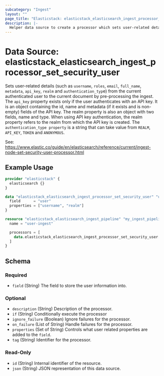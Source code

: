 ```yaml
---
subcategory: "Ingest"
layout: ""
page_title: "Elasticstack: elasticstack_elasticsearch_ingest_processor_set_security_user Data Source"
description: |-
  Helper data source to create a processor which sets user-related details from the current authenticated user to the current document by pre-processing the ingest. 
---
```


# Data Source: elasticstack_elasticsearch_ingest_processor_set_security_user

Sets user-related details (such as `username`, `roles`, `email`, `full_name`, `metadata`, `api_key`, `realm` and `authentication_typ`e) from the current authenticated user to the current document by pre-processing the ingest. The `api_key` property exists only if the user authenticates with an API key. It is an object containing the id, name and metadata (if it exists and is non-empty) fields of the API key. The realm property is also an object with two fields, name and type. When using API key authentication, the realm property refers to the realm from which the API key is created. The `authentication_type property` is a string that can take value from `REALM`, `API_KEY`, `TOKEN` and `ANONYMOUS`.

See: https://www.elastic.co/guide/en/elasticsearch/reference/current/ingest-node-set-security-user-processor.html


## Example Usage

```terraform
provider "elasticstack" {
  elasticsearch {}
}

data "elasticstack_elasticsearch_ingest_processor_set_security_user" "user" {
  field      = "user"
  properties = ["username", "realm"]
}

resource "elasticstack_elasticsearch_ingest_pipeline" "my_ingest_pipeline" {
  name = "user-ingest"

  processors = [
    data.elasticstack_elasticsearch_ingest_processor_set_security_user.user.json
  ]
}
```

<!-- schema generated by tfplugindocs -->
## Schema

### Required

- `field` (String) The field to store the user information into.

### Optional

- `description` (String) Description of the processor.
- `if` (String) Conditionally execute the processor
- `ignore_failure` (Boolean) Ignore failures for the processor.
- `on_failure` (List of String) Handle failures for the processor.
- `properties` (Set of String) Controls what user related properties are added to the `field`.
- `tag` (String) Identifier for the processor.

### Read-Only

- `id` (String) Internal identifier of the resource.
- `json` (String) JSON representation of this data source.
